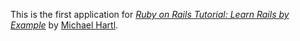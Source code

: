 This is the first application for
[*Ruby on Rails Tutorial: Learn Rails by Example*](http://railstutorial.org/)
by [Michael Hartl](http://michaelhartl.com/).
